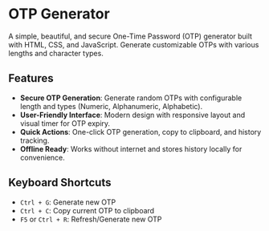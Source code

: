 # OTP Generator

A simple, beautiful, and secure One-Time Password (OTP) generator built with HTML, CSS, and JavaScript. Generate customizable OTPs with various lengths and character types.


## Features

- **Secure OTP Generation**: Generate random OTPs with configurable length and types (Numeric, Alphanumeric, Alphabetic).
- **User-Friendly Interface**: Modern design with responsive layout and visual timer for OTP expiry.
- **Quick Actions**: One-click OTP generation, copy to clipboard, and history tracking.
- **Offline Ready**: Works without internet and stores history locally for convenience.


## Keyboard Shortcuts

- `Ctrl + G`: Generate new OTP
- `Ctrl + C`: Copy current OTP to clipboard
- `F5` or `Ctrl + R`: Refresh/Generate new OTP
